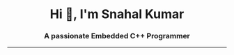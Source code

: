 
<h1 align="center">Hi 👋, I'm Snahal Kumar</h1>
<h3 align="center">A passionate Embedded C++ Programmer</h3>
<hr>
